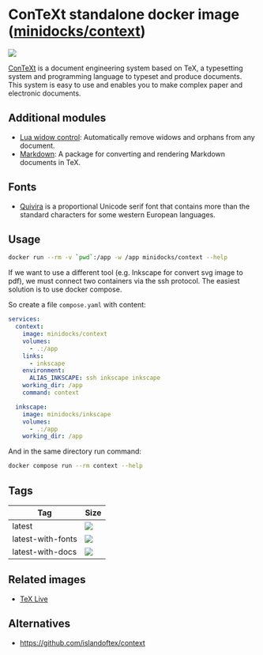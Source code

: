 ConTeXt standalone docker image ([minidocks/context](https://hub.docker.com/r/minidocks/python))
================================================================================================

![](https://wiki.contextgarden.net/skins/common/images/context/context_logo_inv.png?6c748)

[ConTeXt](https://wiki.contextgarden.net) is a document engineering system based
on TeX, a typesetting system and programming language to typeset and produce
documents. This system is easy to use and enables you to make complex paper and
electronic documents.

Additional modules
------------------

- [Lua widow control](https://github.com/gucci-on-fleek/lua-widow-control):
  Automatically remove widows and orphans from any document.
- [Markdown](https://github.com/Witiko/markdown): A package for converting and
  rendering Markdown documents in TeX.

Fonts
-----

- [Quivira](http://quivira-font.com/) is a proportional Unicode serif font that
  contains more than the standard characters for some western European
  languages.

Usage
-----

```bash
docker run --rm -v `pwd`:/app -w /app minidocks/context --help
```

If we want to use a different tool (e.g. Inkscape for convert svg image to pdf),
we must connect two containers via the ssh protocol. The easiest solution is to
use docker compose.

So create a file `compose.yaml` with content:

```yaml
services:
  context:
    image: minidocks/context
    volumes:
      - .:/app
    links:
      - inkscape
    environment:
      ALIAS_INKSCAPE: ssh inkscape inkscape
    working_dir: /app
    command: context

  inkscape:
    image: minidocks/inkscape
    volumes:
      - .:/app
    working_dir: /app
```

And in the same directory run command:

```bash
docker compose run --rm context --help
```

Tags
----

| Tag               | Size                                                                                                                       |
|-------------------|----------------------------------------------------------------------------------------------------------------------------|
| latest            | ![](https://img.shields.io/docker/image-size/minidocks/context/latest?style=flat-square&logo=docker&label=size)            |
| latest-with-fonts | ![](https://img.shields.io/docker/image-size/minidocks/context/latest-with-fonts?style=flat-square&logo=docker&label=size) |
| latest-with-docs  | ![](https://img.shields.io/docker/image-size/minidocks/context/latest-with-docs?style=flat-square&logo=docker&label=size)  |

Related images
--------------

- [TeX Live](https://github.com/minidocks/texlive)

Alternatives
------------

- https://github.com/islandoftex/context
